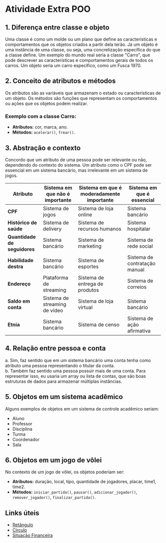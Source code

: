 # Atividade Extra POO

## 1. Diferença entre classe e objeto

Uma classe é como um molde ou um plano que define as características e comportamentos que os objetos criados a partir dela terão. Já um objeto é uma instância de uma classe, ou seja, uma concretização específica do que a classe define. Um exemplo do mundo real seria a classe "Carro", que pode descrever as características e comportamentos gerais de todos os carros. Um objeto seria um carro específico, como um Fusca 1970.

## 2. Conceito de atributos e métodos

Os atributos são as variáveis que armazenam o estado ou características de um objeto. Os métodos são funções que representam os comportamentos ou ações que os objetos podem realizar.

### Exemplo com a classe Carro:
- **Atributos:** cor, marca, ano.
- **Métodos:** `acelerar()`, `frear()`.

## 3. Abstração e contexto

Concordo que um atributo de uma pessoa pode ser relevante ou não, dependendo do contexto do sistema. Um atributo como o CPF pode ser essencial em um sistema bancário, mas irrelevante em um sistema de jogos.

| Atributo               | Sistema em que não é importante | Sistema em que é moderadamente importante | Sistema em que é essencial    |
|------------------------|---------------------------------|------------------------------------------|-------------------------------|
| **CPF**                | Sistema de jogos                | Sistema de loja online                   | Sistema bancário               |
| **Histórico de saúde**  | Sistema de delivery             | Sistema de recursos humanos              | Sistema hospitalar             |
| **Quantidade de seguidores** | Sistema bancário         | Sistema de marketing                     | Sistema de rede social         |
| **Habilidade destra**   | Sistema bancário                | Sistema de esportes                      | Sistema de contratação manual  |
| **Endereço**            | Plataforma de streaming         | Sistema de entrega de produtos           | Sistema de correios            |
| **Saldo em conta**      | Sistema de streaming de vídeo   | Sistema de loja virtual                  | Sistema bancário               |
| **Etnia**               | Sistema bancário                | Sistema de censo                         | Sistema de ação afirmativa     |

## 4. Relação entre pessoa e conta

a. Sim, faz sentido que em um sistema bancário uma conta tenha como atributo uma pessoa representando o titular da conta.  
b. Também faz sentido uma pessoa possuir mais de uma conta. Para representar isso, eu usaria um array ou lista de contas, que são boas estruturas de dados para armazenar múltiplas instâncias.

## 5. Objetos em um sistema acadêmico

Alguns exemplos de objetos em um sistema de controle acadêmico seriam:

- Aluno
- Professor
- Disciplina
- Turma
- Coordenador
- Sala

## 6. Objetos em um jogo de vôlei

No contexto de um jogo de vôlei, os objetos poderiam ser:

- **Atributos:** duração, local, tipo, quantidade de jogadores, placar, time1, time2.
- **Métodos:** `iniciar_partida()`, `pausar()`, `adicionar_jogador()`, `remover_jogador()`, `finalizar_partida()`.

## Links úteis

- [Retângulo](https://github.com/KarolineRaianeSN/POO/blob/fad17d2d0904a0c2825d0e0b462994dbbeacdeb5/Exerc%C3%ADcio1/Retangulo.ts)
- [Círculo](https://github.com/KarolineRaianeSN/POO/blob/fad17d2d0904a0c2825d0e0b462994dbbeacdeb5/Exerc%C3%ADcio1/Circulo.ts)
- [Situação Financeira](https://github.com/KarolineRaianeSN/POO/blob/fad17d2d0904a0c2825d0e0b462994dbbeacdeb5/Exerc%C3%ADcio1/SituacaoFinanceira.ts)

